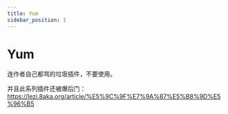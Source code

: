 ```yaml
---
title: Yum
sidebar_position: 1
---
```


# Yum

连作者自己都骂的垃圾插件，不要使用。

并且此系列插件还被爆后门：https://lezi.8aka.org/article/%E5%9C%9F%E7%9A%87%E5%B8%9D%E5%96%B5
